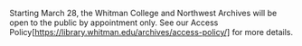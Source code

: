Starting March 28, the Whitman College and Northwest Archives will be open to the public by appointment only. See our Access Policy[https://library.whitman.edu/archives/access-policy/] for more details.
